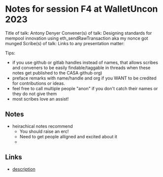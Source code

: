 # Notes for session F4 at WalletUncon 2023

Title of talk: Antony Denyer
Convener(s) of talk: Designing standards for mempool innovation using eth_sendRawTransaction aka my nonce got munged
Scribe(s) of talk:
Links to any presentation matter:

Tips:
- if you use github or gitlab handles instead of names, that allows scribes and conveners to be easily findable/taggable in threads when these notes get published to the CASA github org)
- preface remarks with name/handle and org if you WANT to be credited for contributions or ideas. 
- feel free to call multiple people "anon" if you don't catch their names or they do not give them
- most scribes love an assist!

## Notes

- heirachical notes recommend
    - You should raise an erc!
    - Need to get people alligned and excited about it
    - 

## Links

- [description](https://example.com)